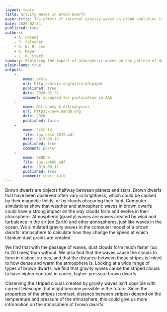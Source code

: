 ```yaml
---
layout: topic
title: Gravity Waves in Brown Dwarfs
paper-title: The effect of internal gravity waves on cloud evolution in sub-stellar atmospheres
date: 2020-02-24
published: true
authors:
    - A. Parent
    - R. Falconer
    - G. K. H. Lee
    - K. Meyer
    - C. R. Stark
summary: Exploring the impact of atmospheric waves on the pattern of dust clouds in the atmosphere of brown dwarfs.
plain-lang: true
outputs:
    -
        name: arXiv
        url: http://arxiv.org/astro-ph/paper
        published: true
        date: 2020-02-24
        comment: accepted for publication in A&A
    -
        name: Astronomy & Astrophysics
        url: https://www.aanda.org
        date: 2020
        published: false
    -
        name: ExSS IV
        file: igw-exss-2019.pdf
        date: 2019-08-18
        published: true
        comment: poster
    -
        name: SEBD 9
        file: igw-sebd9.pdf
        date: 2019-09-12
        published: true
        comment: short talk
---
```

Brown dwarfs are objects halfway between planets and stars. Brown dwarfs that have been observed often vary in brightness, which could be caused by their magnetic fields, or by clouds obscuring their light. Computer simulations show that weather and atmospheric waves in brown dwarfs could have a strong impact on the way clouds form and evolve in their atmosphere. Atmospheric (gravity) waves are waves created by wind and turbulence in the air (on Earth) and other atmospheres, just like waves in the ocean. We simulated gravity waves in the computer model of a brown dwarfs' atmosphere to calculate how they change the speed at which titanium dust grains are created.

We find that with the passage of waves, dust clouds form much faster (up to 20 times) than without. We also find that the waves cause the clouds to form in distinct stripes, and that the distance between those stripes is linked to how dense and warm the atmosphere is. Looking at a wide range of types of brown dwarfs, we find that gravity waves cause the striped clouds to have higher contrast in cooler, higher-pressure brown dwarfs.

Observing the striped clouds created by gravity waves isn't possible with current telescope, but might become possible in the future. Since the properties of the stripes (contrast, distance between stripes) depend on the temperature and pressure of the atmosphere, this could give us more information on the atmosphere of brown dwarfs.
